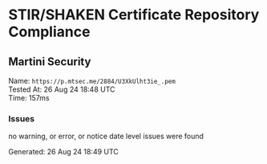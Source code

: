# STIR/SHAKEN Certificate Repository Compliance

## Martini Security

Name: `https://p.mtsec.me/2884/U3XkUlht3ie_.pem`\
Tested At: 26 Aug 24 18:48 UTC\
Time: 157ms

### Issues

no warning, or error, or notice date level issues were found

Generated: 26 Aug 24 18:49 UTC
